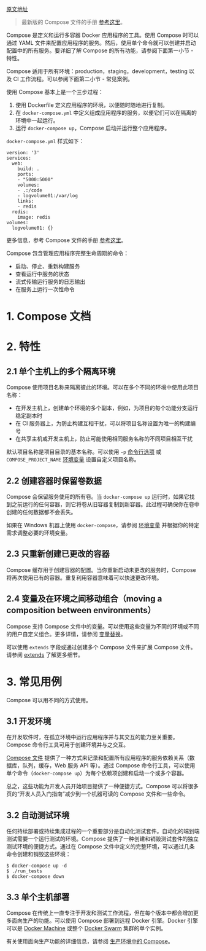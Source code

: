 [原文地址](https://docs.docker.com/compose/overview/)

>最新版的 Compose 文件的手册 [参考这里](https://docs.docker.com/compose/compose-file/)。

Compose 是定义和运行多容器 Docker 应用程序的工具。使用 Compose 时可以通过 YAML 文件来配置应用程序的服务。然后，使用单个命令就可以创建并启动配置中的所有服务。要详细了解 Compose 的所有功能，请参阅下面第一小节  - 特性。

Compose 适用于所有环境：production，staging，development，testing 以及 CI 工作流程。可以参阅下面第二小节  - 常见案例。

使用 Compose 基本上是一个三步过程：

1. 使用 Dockerfile 定义应用程序的环境，以便随时随地进行复制。
2. 在 `docker-compose.yml` 中定义组成应用程序的服务，以便它们可以在隔离的环境中一起运行。
3. 运行 `docker-compose up`，Compose 启动并运行整个应用程序。

`docker-compose.yml` 样式如下：
```
version: '3'
services:
  web:
    build: .
    ports:
    - "5000:5000"
    volumes:
    - .:/code
    - logvolume01:/var/log
    links:
    - redis
  redis:
    image: redis
volumes:
  logvolume01: {}
```
更多信息，参考 Compose 文件的手册 [参考这里](https://docs.docker.com/compose/compose-file/)。

Compose 包含管理应用程序完整生命周期的命令：

- 启动、停止、重新构建服务
- 查看运行中服务的状态
- 流式传输运行服务的日志输出
- 在服务上运行一次性命令
# 1. Compose 文档
# 2. 特性
## 2.1 单个主机上的多个隔离环境
Compose 使用项目名称来隔离彼此的环境。可以在多个不同的环境中使用此项目名称：

- 在开发主机上，创建单个环境的多个副本，例如，为项目的每个功能分支运行稳定副本时
- 在 CI 服务器上，为防止构建互相干扰，可以将项目名称设置为唯一的构建编号
- 在共享主机或开发主机上，防止可能使用相同服务名称的不同项目相互干扰

默认项目名称是项目目录的基本名称。可以使用 `-p` [命令行选项](https://docs.docker.com/compose/reference/overview/) 或 `COMPOSE_PROJECT_NAME` [环境变量](https://docs.docker.com/compose/reference/envvars/#compose-project-name) 设置自定义项目名称。
## 2.2 创建容器时保留卷数据
Compose 会保留服务使用的所有卷。当 `docker-compose up` 运行时，如果它找到之前运行的任何容器，则它将卷从旧容器复制到新容器。此过程可确保你在卷中创建的任何数据都不会丢失。

如果在 Windows 机器上使用 `docker-compose`，请参阅 [环境变量](https://docs.docker.com/compose/reference/envvars/#compose-project-name) 并根据你的特定需求调整必要的环境变量。
## 2.3 只重新创建已更改的容器
Compose 缓存用于创建容器的配置。当你重新启动未更改的服务时，Compose 将再次使用已有的容器。重复利用容器意味着可以快速更改环境。
## 2.4 变量及在环境之间移动组合（moving a composition between environments）
Compose 支持 Compose 文件中的变量。可以使用这些变量为不同的环境或不同的用户自定义组合。更多详情，请参阅 [变量替换](https://docs.docker.com/compose/compose-file/#variable-substitution)。

可以使用 `extends` 字段或通过创建多个 Compose 文件来扩展 Compose 文件。请参阅 [extends](https://docs.docker.com/compose/extends/) 了解更多细节。
# 3. 常见用例
Compose 可以用不同的方式使用。
## 3.1 开发环境
在开发软件时，在孤立环境中运行应用程序并与其交互的能力至关重要。Compose 命令行工具可用于创建环境并与之交互。

[Compose 文件](https://docs.docker.com/compose/compose-file/) 提供了一种方式来记录和配置所有应用程序的服务依赖关系（数据库，队列，缓存，Web 服务 API 等）。通过 Compose 命令行工具，可以使用单个命令（`docker-compose up`）为每个依赖项创建和启动一个或多个容器。

总之，这些功能为开发人员开始项目提供了一种便捷方式。Compose 可以将很多页的“开发人员入门指南”减少到一个机器可读的 Compose 文件和一些命令。
## 3.2 自动测试环境
任何持续部署或持续集成过程的一个重要部分是自动化测试套件。自动化的端到端测试需要一个运行测试的环境。Compose 提供了一种创建和销毁测试套件的独立测试环境的便捷方式。通过在 Compose 文件中定义的完整环境，可以通过几条命令创建和销毁这些环境：
```
$ docker-compose up -d
$ ./run_tests
$ docker-compose down
```
## 3.3 单个主机部署
Compose 在传统上一直专注于开发和测试工作流程，但在每个版本中都会增加更多面向生产的功能。可以使用 Compose 部署到远程 Docker 引擎。Docker 引擎可以是 [Docker Machine](https://docs.docker.com/machine/overview/) 或整个 [Docker Swarm](https://docs.docker.com/engine/swarm/) 集群的单个实例。

有关使用面向生产功能的详细信息，请参阅 [生产环境中的 Compose](https://docs.docker.com/compose/production/)。
